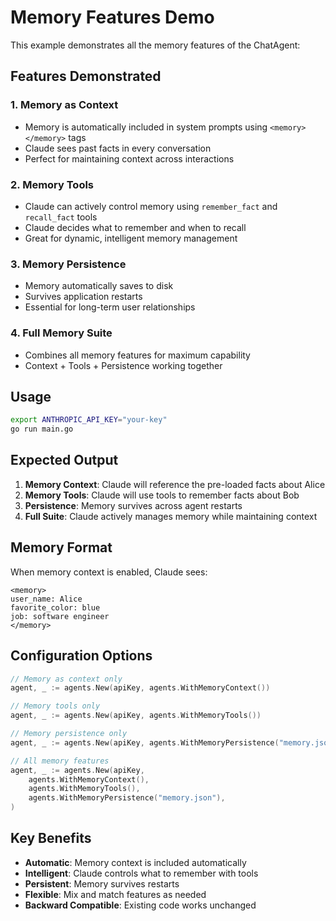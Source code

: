 # Memory Features Demo

This example demonstrates all the memory features of the ChatAgent:

## Features Demonstrated

### 1. **Memory as Context**
- Memory is automatically included in system prompts using `<memory></memory>` tags
- Claude sees past facts in every conversation
- Perfect for maintaining context across interactions

### 2. **Memory Tools**
- Claude can actively control memory using `remember_fact` and `recall_fact` tools
- Claude decides what to remember and when to recall
- Great for dynamic, intelligent memory management

### 3. **Memory Persistence**
- Memory automatically saves to disk
- Survives application restarts
- Essential for long-term user relationships

### 4. **Full Memory Suite**
- Combines all memory features for maximum capability
- Context + Tools + Persistence working together

## Usage

```bash
export ANTHROPIC_API_KEY="your-key"
go run main.go
```

## Expected Output

1. **Memory Context**: Claude will reference the pre-loaded facts about Alice
2. **Memory Tools**: Claude will use tools to remember facts about Bob
3. **Persistence**: Memory survives across agent restarts
4. **Full Suite**: Claude actively manages memory while maintaining context

## Memory Format

When memory context is enabled, Claude sees:

```
<memory>
user_name: Alice
favorite_color: blue
job: software engineer
</memory>
```

## Configuration Options

```go
// Memory as context only
agent, _ := agents.New(apiKey, agents.WithMemoryContext())

// Memory tools only
agent, _ := agents.New(apiKey, agents.WithMemoryTools())

// Memory persistence only
agent, _ := agents.New(apiKey, agents.WithMemoryPersistence("memory.json"))

// All memory features
agent, _ := agents.New(apiKey,
    agents.WithMemoryContext(),
    agents.WithMemoryTools(),
    agents.WithMemoryPersistence("memory.json"),
)
```

## Key Benefits

- **Automatic**: Memory context is included automatically
- **Intelligent**: Claude controls what to remember with tools
- **Persistent**: Memory survives restarts
- **Flexible**: Mix and match features as needed
- **Backward Compatible**: Existing code works unchanged
